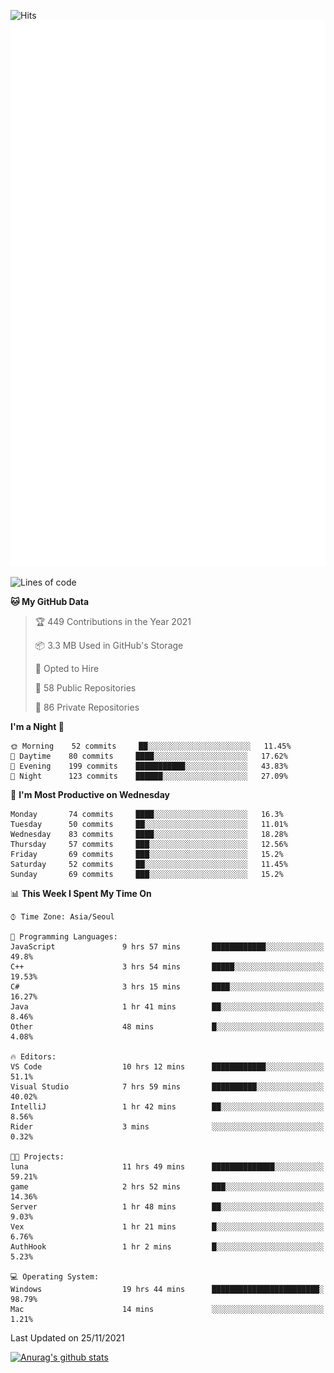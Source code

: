 ![Hits](https://hits.seeyoufarm.com/api/count/incr/badge.svg?url=https%3A%2F%2Fgithub.com%2Fkokose1234&count_bg=%2379C83D&title_bg=%23555555&icon=apple.svg&icon_color=%23E7E7E7&title=hits&edge_flat=false)
<br/>
![Metrics](https://github.com/kokose1234/kokose1234/blob/main/github-metrics.svg)

<!--START_SECTION:waka-->
![Lines of code](https://img.shields.io/badge/From%20Hello%20World%20I%27ve%20Written-11.7%20million%20lines%20of%20code-blue)

**🐱 My GitHub Data** 

> 🏆 449 Contributions in the Year 2021
 > 
> 📦 3.3 MB Used in GitHub's Storage 
 > 
> 💼 Opted to Hire
 > 
> 📜 58 Public Repositories 
 > 
> 🔑 86 Private Repositories  
 > 
**I'm a Night 🦉** 

```text
🌞 Morning    52 commits     ██░░░░░░░░░░░░░░░░░░░░░░░   11.45% 
🌆 Daytime    80 commits     ████░░░░░░░░░░░░░░░░░░░░░   17.62% 
🌃 Evening    199 commits    ███████████░░░░░░░░░░░░░░   43.83% 
🌙 Night      123 commits    ██████░░░░░░░░░░░░░░░░░░░   27.09%

```
📅 **I'm Most Productive on Wednesday** 

```text
Monday       74 commits     ████░░░░░░░░░░░░░░░░░░░░░   16.3% 
Tuesday      50 commits     ██░░░░░░░░░░░░░░░░░░░░░░░   11.01% 
Wednesday    83 commits     ████░░░░░░░░░░░░░░░░░░░░░   18.28% 
Thursday     57 commits     ███░░░░░░░░░░░░░░░░░░░░░░   12.56% 
Friday       69 commits     ███░░░░░░░░░░░░░░░░░░░░░░   15.2% 
Saturday     52 commits     ██░░░░░░░░░░░░░░░░░░░░░░░   11.45% 
Sunday       69 commits     ███░░░░░░░░░░░░░░░░░░░░░░   15.2%

```


📊 **This Week I Spent My Time On** 

```text
⌚︎ Time Zone: Asia/Seoul

💬 Programming Languages: 
JavaScript               9 hrs 57 mins       ████████████░░░░░░░░░░░░░   49.8% 
C++                      3 hrs 54 mins       █████░░░░░░░░░░░░░░░░░░░░   19.53% 
C#                       3 hrs 15 mins       ████░░░░░░░░░░░░░░░░░░░░░   16.27% 
Java                     1 hr 41 mins        ██░░░░░░░░░░░░░░░░░░░░░░░   8.46% 
Other                    48 mins             █░░░░░░░░░░░░░░░░░░░░░░░░   4.08%

🔥 Editors: 
VS Code                  10 hrs 12 mins      ████████████░░░░░░░░░░░░░   51.1% 
Visual Studio            7 hrs 59 mins       ██████████░░░░░░░░░░░░░░░   40.02% 
IntelliJ                 1 hr 42 mins        ██░░░░░░░░░░░░░░░░░░░░░░░   8.56% 
Rider                    3 mins              ░░░░░░░░░░░░░░░░░░░░░░░░░   0.32%

🐱‍💻 Projects: 
luna                     11 hrs 49 mins      ██████████████░░░░░░░░░░░   59.21% 
game                     2 hrs 52 mins       ███░░░░░░░░░░░░░░░░░░░░░░   14.36% 
Server                   1 hr 48 mins        ██░░░░░░░░░░░░░░░░░░░░░░░   9.03% 
Vex                      1 hr 21 mins        █░░░░░░░░░░░░░░░░░░░░░░░░   6.76% 
AuthHook                 1 hr 2 mins         █░░░░░░░░░░░░░░░░░░░░░░░░   5.23%

💻 Operating System: 
Windows                  19 hrs 44 mins      ████████████████████████░   98.79% 
Mac                      14 mins             ░░░░░░░░░░░░░░░░░░░░░░░░░   1.21%

```


 Last Updated on 25/11/2021
<!--END_SECTION:waka-->

[![Anurag's github stats](https://github-readme-stats.vercel.app/api?username=kokose1234&theme=dracula)](https://github.com/anuraghazra/github-readme-stats)



	
